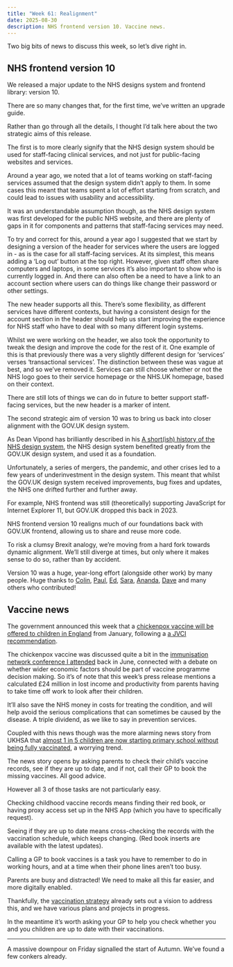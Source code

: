 ```yaml
---
title: "Week 61: Realignment"
date: 2025-08-30
description: NHS frontend version 10. Vaccine news.
---
```


Two big bits of news to discuss this week, so let’s dive right in.

## NHS frontend version 10

We released a major update to the NHS designs system and frontend library: version 10.

There are so many changes that, for the first time, we’ve written an upgrade guide.

Rather than go through all the details, I thought I’d talk here about the two strategic aims of this release.

The first is to more clearly signify that the NHS design system should be used for staff-facing clinical services, and not just for public-facing websites and services.

Around a year ago, we noted that a lot of teams working on staff-facing services assumed that the design system didn’t apply to them. In some cases this meant that teams spent a lot of effort starting from scratch, and could lead to issues with usability and accessibility.

It was an understandable assumption though, as the NHS design system was first developed for the public NHS website, and there are plenty of gaps in it for components and patterns that staff-facing services may need.

To try and correct for this, around a year ago I suggested that we start by designing a version of the header for services where the users are logged in - as is the case for all staff-facing services. At its simplest, this means adding a ‘Log out’ button at the top right. However, given staff often share computers and laptops, in some services it’s also important to show who is currently logged in. And there can also often be a need to have a link to an account section where users can do things like change their password or other settings.

The new header supports all this. There’s some flexibility, as different services have different contexts, but having a consistent design for the account section in the header should help us start improving the experience for NHS staff who have to deal with so many different login systems.

Whilst we were working on the header, we also took the opportunity to tweak the design and improve the code for the rest of it. One example of this is that previously there was a very slightly different design for ‘services’ verses ‘transactional services’. The distinction between these was vague at best, and so we’ve removed it. Services can still choose whether or not the NHS logo goes to their service homepage or the NHS.UK homepage, based on their context.

There are still lots of things we can do in future to better support staff-facing services, but the new header is a marker of intent.

The second strategic aim of version 10 was to bring us back into closer alignment with the GOV.UK design system.

As Dean Vipond has brilliantly described in his [A short(ish) history of the NHS design system](https://deanvipond.medium.com/a-short-ish-history-of-the-nhs-design-system-part-1-2016-a-website-a-brand-and-a-handful-of-9fdb172e77bb), the NHS design system benefited greatly from the GOV.UK design system, and used it as a foundation.

Unfortunately, a series of mergers, the pandemic, and other crises led to a few years of underinvestment in the design system. This meant that whilst the GOV.UK design system received improvements, bug fixes and updates, the NHS one drifted further and further away.

For example, NHS frontend was still (theoretically) supporting JavaScript for Internet Explorer 11, but GOV.UK dropped this back in 2023.

NHS frontend version 10 realigns much of our foundations back with GOV.UK frontend, allowing us to share and reuse more code.

To risk a clumsy Brexit analogy, we’re moving from a hard fork towards dynamic alignment. We’ll still diverge at times, but only where it makes sense to do so, rather than by accident.

Version 10 was a huge, year-long effort (alongside other work) by many people. Huge thanks to [Colin](https://colinr.com), [Paul](https://paulrobertlloyd.com), [Ed](https://www.edwardhorsford.com), [Sara](https://digital.nhs.uk/people/blog-authors/sara-wilcox), [Ananda](https://www.linkedin.com/in/ananda-maryon-27331286/), [Dave](https://www.linkedin.com/in/david-hunter-438262145/) and many others who contributed!

## Vaccine news

The government announced this week that a [chickenpox vaccine will be offered to children in England](https://www.gov.uk/government/news/free-chickenpox-vaccination-offered-for-first-time-to-children) from January, following a [a JVCI recommendation](https://www.gov.uk/government/publications/childhood-varicella-vaccination-programme-jcvi-advice-14-november-2023/jcvi-statement-on-a-childhood-varicella-chickenpox-vaccination-programme).

The chickenpox vaccine was discussed quite a bit in the [immunisation network conference I attended](/posts/week-54-live-long-and-prosper/) back in June, connected with a debate on whether wider economic factors should be part of vaccine programme decision making. So it’s of note that this week’s press release mentions a calculated £24 million in lost income and productivity from parents having to take time off work to look after their children.

It’ll also save the NHS money in costs for treating the condition, and will help avoid the serious complications that can sometimes be caused by the disease. A triple dividend, as we like to say in prevention services.

Coupled with this news though was the more alarming news story from UKHSA that [almost 1 in 5 children are now starting primary school without being fully vaccinated](https://www.gov.uk/government/news/almost-1-in-5-children-starting-primary-school-are-not-fully-protected-against-several-serious-diseases), a worrying trend.

The news story opens by asking parents to check their child’s vaccine records, see if they are up to date, and if not, call their GP to book the missing vaccines. All good advice.

However all 3 of those tasks are not particularly easy.

Checking childhood vaccine records means finding their red book, or having proxy access set up in the NHS App (which you have to specifically request).

Seeing if they are up to date means cross-checking the records with the vaccination schedule, which keeps changing. (Red book inserts are available with the latest updates).

Calling a GP to book vaccines is a task you have to remember to do in working hours, and at a time when their phone lines aren’t too busy.

Parents are busy and distracted! We need to make all this far easier, and more digitally enabled.

Thankfully, the [vaccination strategy](https://www.england.nhs.uk/long-read/nhs-vaccination-strategy/) already sets out a vision to address this, and we have various plans and projects in progress.

In the meantime it’s worth asking your GP to help you check whether you and you children are up to date with their vaccinations.

---

A massive downpour on Friday signalled the start of Autumn. We’ve found a few conkers already.
